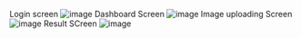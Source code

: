 Login screen 
![image](https://github.com/user-attachments/assets/7936a9dc-f65a-41a0-8882-09999ea9c0af)
Dashboard Screen 
![image](https://github.com/user-attachments/assets/73529941-7aa9-4ac8-8936-8f7fe1650a54)
Image uploading Screen
![image](https://github.com/user-attachments/assets/33893507-29ab-4a72-944c-39c1fae675ca)
Result SCreen 
![image](https://github.com/user-attachments/assets/be6ddb96-4442-4a00-b665-8f3a3dbaf9de)
